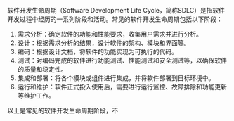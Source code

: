 软件开发生命周期（Software Development Life Cycle，简称SDLC）是指软件开发过程中经历的一系列阶段和活动。常见的软件开发生命周期包括以下阶段：

1.  需求分析：确定软件的功能和性能要求，收集用户需求并进行分析。
2.  设计：根据需求分析的结果，设计软件的架构、模块和界面等。
3.  编码：根据设计文档，将软件的功能实现为可执行的代码。
4.  测试：对编码完成的软件进行功能测试、性能测试和安全测试等，以确保软件的质量和稳定性。
5.  集成和部署：将各个模块或组件进行集成，并将软件部署到目标环境中。
6.  运行和维护：软件正式投入使用后，需要进行运行监控、故障排除和功能更新等维护工作。

以上是常见的软件开发生命周期阶段，不